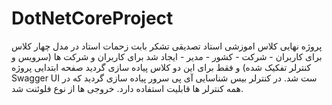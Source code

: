 # DotNetCoreProject
پروژه نهایی کلاس اموزشی استاد تصدیقی
تشکر بابت زحمات استاد
در مدل چهار کلاس برای کاربران - شرکت -  کشور - مدیر - ایجاد شد
برای کاربران و شرکت ها (سرویس و کنترلر تفکیک شده) و فقط برای این دو کلاس پیاده سازی گردید 
صفحه ابتدایی پروژه Swagger UI ست شد.
در کنترلر بیس شناسایی آی پی سرور پیاده سازی گردید که در همه کنترلر ها قابلیت استفاده دارد.
خروجی ها از نوع فلوئنت شد.
